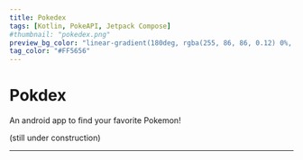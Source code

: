 ```yaml
---
title: Pokedex
tags: [Kotlin, PokeAPI, Jetpack Compose]
#thumbnail: "pokedex.png"
preview_bg_color: "linear-gradient(180deg, rgba(255, 86, 86, 0.12) 0%, rgba(255, 86, 86, 0.15) 50.52%, rgba(255, 86, 86, 0.2) 100%);"
tag_color: "#FF5656"
---
```


# Pokdex

An android app to find your favorite Pokemon!

(still under construction)

---

